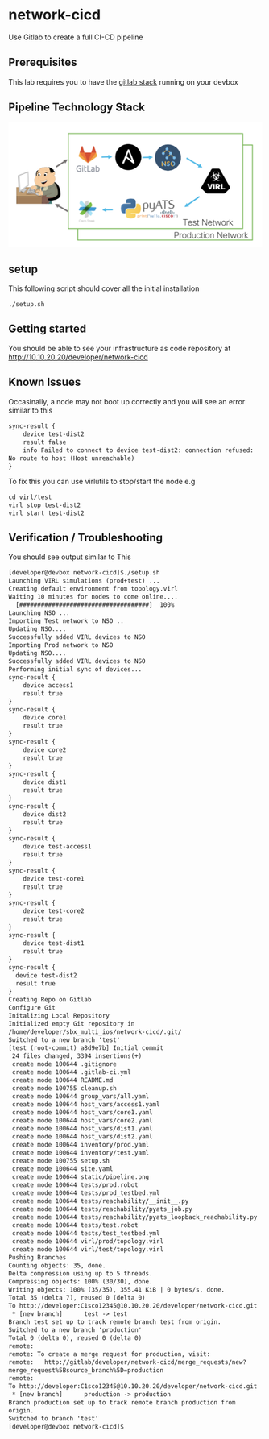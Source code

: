 # network-cicd

Use Gitlab to create a full CI-CD pipeline

## Prerequisites

This lab requires you to have the [gitlab stack](../gitlab) running on your devbox

## Pipeline Technology Stack

![pipeline](./static/pipeline.png "CICD Pipeline")

## setup

This following script should cover all the initial installation

```
./setup.sh
```


## Getting started

You should be able to see your infrastructure as code repository at http://10.10.20.20/developer/network-cicd


## Known Issues

Occasinally, a node may not boot up correctly and you will see an error similar to
this

```
sync-result {
    device test-dist2
    result false
    info Failed to connect to device test-dist2: connection refused: No route to host (Host unreachable)
}
```

To fix this you can use virlutils to stop/start the node e.g

```
cd virl/test
virl stop test-dist2
virl start test-dist2
```

## Verification / Troubleshooting

You should see output similar to This

```
[developer@devbox network-cicd]$./setup.sh
Launching VIRL simulations (prod+test) ...
Creating default environment from topology.virl
Waiting 10 minutes for nodes to come online....
  [####################################]  100%             
Launching NSO ...
Importing Test network to NSO ..
Updating NSO....
Successfully added VIRL devices to NSO
Importing Prod network to NSO
Updating NSO....
Successfully added VIRL devices to NSO
Performing initial sync of devices...
sync-result {
    device access1
    result true
}
sync-result {
    device core1
    result true
}
sync-result {
    device core2
    result true
}
sync-result {
    device dist1
    result true
}
sync-result {
    device dist2
    result true
}
sync-result {
    device test-access1
    result true
}
sync-result {
    device test-core1
    result true
}
sync-result {
    device test-core2
    result true
}
sync-result {
    device test-dist1
    result true
}
sync-result {
  device test-dist2
  result true
}
Creating Repo on Gitlab
Configure Git
Initalizing Local Repository
Initialized empty Git repository in /home/developer/sbx_multi_ios/network-cicd/.git/
Switched to a new branch 'test'
[test (root-commit) a8d9e7b] Initial commit
 24 files changed, 3394 insertions(+)
 create mode 100644 .gitignore
 create mode 100644 .gitlab-ci.yml
 create mode 100644 README.md
 create mode 100755 cleanup.sh
 create mode 100644 group_vars/all.yaml
 create mode 100644 host_vars/access1.yaml
 create mode 100644 host_vars/core1.yaml
 create mode 100644 host_vars/core2.yaml
 create mode 100644 host_vars/dist1.yaml
 create mode 100644 host_vars/dist2.yaml
 create mode 100644 inventory/prod.yaml
 create mode 100644 inventory/test.yaml
 create mode 100755 setup.sh
 create mode 100644 site.yaml
 create mode 100644 static/pipeline.png
 create mode 100644 tests/prod.robot
 create mode 100644 tests/prod_testbed.yml
 create mode 100644 tests/reachability/__init__.py
 create mode 100644 tests/reachability/pyats_job.py
 create mode 100644 tests/reachability/pyats_loopback_reachability.py
 create mode 100644 tests/test.robot
 create mode 100644 tests/test_testbed.yml
 create mode 100644 virl/prod/topology.virl
 create mode 100644 virl/test/topology.virl
Pushing Branches
Counting objects: 35, done.
Delta compression using up to 5 threads.
Compressing objects: 100% (30/30), done.
Writing objects: 100% (35/35), 355.41 KiB | 0 bytes/s, done.
Total 35 (delta 7), reused 0 (delta 0)
To http://developer:C1sco12345@10.10.20.20/developer/network-cicd.git
 * [new branch]      test -> test
Branch test set up to track remote branch test from origin.
Switched to a new branch 'production'
Total 0 (delta 0), reused 0 (delta 0)
remote:
remote: To create a merge request for production, visit:
remote:   http://gitlab/developer/network-cicd/merge_requests/new?merge_request%5Bsource_branch%5D=production
remote:
To http://developer:C1sco12345@10.10.20.20/developer/network-cicd.git
 * [new branch]      production -> production
Branch production set up to track remote branch production from origin.
Switched to branch 'test'
[developer@devbox network-cicd]$
```
